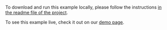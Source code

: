 To download and run this example locally, please follow the instructions [in the readme file of the project](https://github.com/acidb/mobiscroll-demos-react?tab=readme-ov-file#mobiscroll-react-demos).

To see this example live, check it out on our [demo page](https://demo.mobiscroll.com/react/calendar/recurring-values#).